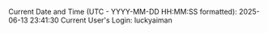 Current Date and Time (UTC - YYYY-MM-DD HH:MM:SS formatted): 2025-06-13 23:41:30
Current User's Login: luckyaiman
